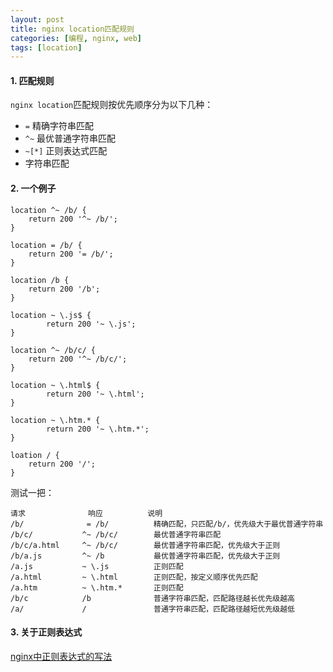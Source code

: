 ```yaml
---
layout: post
title: nginx location匹配规则
categories: [编程, nginx, web]
tags: [location]
---
```


#### 1. 匹配规则

`nginx location`匹配规则按优先顺序分为以下几种：

* `=` 精确字符串匹配
* `^~` 最优普通字符串匹配
* `~[*]` 正则表达式匹配
* 字符串匹配

#### 2. 一个例子

```nginx
location ^~ /b/ {
    return 200 '^~ /b/'; 
}

location = /b/ {
    return 200 '= /b/';
}

location /b {
    return 200 '/b';
}

location ~ \.js$ {
        return 200 '~ \.js';
}

location ^~ /b/c/ {
    return 200 '^~ /b/c/'; 
}

location ~ \.html$ {
        return 200 '~ \.html';
}

location ~ \.htm.* {
        return 200 '~ \.htm.*';
}

loation / {
    return 200 '/';
}

```

测试一把：

```
请求              响应          说明
/b/              = /b/          精确匹配，只匹配/b/，优先级大于最优普通字符串
/b/c/           ^~ /b/c/        最优普通字符串匹配
/b/c/a.html     ^~ /b/c/        最优普通字符串匹配，优先级大于正则
/b/a.js         ^~ /b           最优普通字符串匹配，优先级大于正则
/a.js           ~ \.js          正则匹配
/a.html         ~ \.html        正则匹配，按定义顺序优先匹配
/a.htm          ~ \.htm.*       正则匹配
/b/c            /b              普通字符串匹配，匹配路径越长优先级越高
/a/             /               普通字符串匹配，匹配路径越短优先级越低
```

#### 3. 关于正则表达式

[nginx中正则表达式的写法]({{site.url}}/2015/11/14/nginx-regex/)
